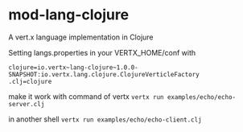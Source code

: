 mod-lang-clojure
================

A vert.x language implementation in Clojure


Setting langs.properties in your VERTX_HOME/conf with

    clojure=io.vertx~lang-clojure~1.0.0-SNAPSHOT:io.vertx.lang.clojure.ClojureVerticleFactory
    .clj=clojure


make it work with command of vertx
`vertx run examples/echo/echo-server.clj`

in another shell
`vertx run examples/echo/echo-client.clj`
